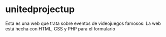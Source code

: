 # unitedprojectup
Esta es una web que trata sobre eventos de videojuegos famosos: La web está hecha con HTML, CSS y PHP para el formulario
